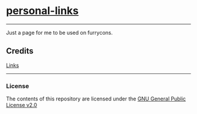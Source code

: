 # [personal-links](https://link.photocat.blue/)

---
Just a page for me to be used on furrycons.

## Credits
[Links](https://github.com/harsh98trivedi/Links)

---

### License

The contents of this repository are licensed under the [GNU General Public License v2.0](https://github.com/harsh98trivedi/Links/blob/master/LICENSE)
